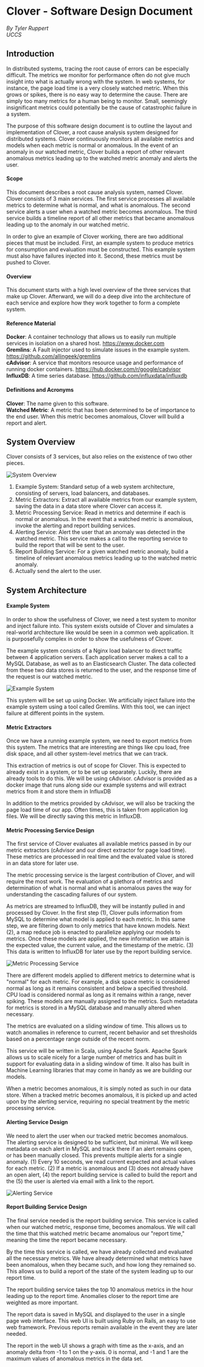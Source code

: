 Clover - Software Design Document
==========

*By Tyler Ruppert  
UCCS*

Introduction
----------
In distributed systems, tracing the root cause of errors can be especially difficult.  The metrics we monitor for performance often do not give much insight into what is actually wrong with the system.  In web systems, for instance, the page load time is a very closely watched metric.  When this grows or spikes, there is no easy way to determine the cause.  There are simply too many metrics for a human being to monitor.  Small, seemingly insignificant metrics could potentially be the cause of catastrophic failure in a system.

The purpose of this software design document is to outline the layout and implementation of Clover, a root cause analysis system designed for distributed systems.  Clover continuously monitors all available metrics and models when each metric is normal or anomalous.  In the event of an anomaly in our watched metric, Clover builds a report of other relevant anomalous metrics leading up to the watched metric anomaly and alerts the user.

#### Scope
This document describes a root cause analysis system, named Clover.  Clover consists of 3 main services.  The first service processes all available metrics to determine what is normal, and what is anomalous.  The second service alerts a user when a watched metric becomes anomalous.  The third service builds a timeline report of all other metrics that became anomalous leading up to the anomaly in our watched metric. 

In order to give an example of Clover working, there are two additional pieces that must be included.  First, an example system to produce metrics for consumption and evaluation must be constructed.  This example system must also have failures injected into it.  Second, these metrics must be pushed to Clover.

#### Overview
This document starts with a high level overview of the three services that make up Clover.  Afterward, we will do a deep dive into the architecture of each service and explore how they work together to form a complete system.

#### Reference Material
**Docker**: A container technology that allows us to easily run multiple services in isolation on a shared host.  https://www.docker.com  
**Gremlins**: A Fault injector used to simulate issues in the example system.  https://github.com/allingeek/gremlins  
**cAdvisor**: A service that monitors resource usage and performance of running docker containers.  https://hub.docker.com/r/google/cadvisor  
**InfluxDB**: A time series database.  https://github.com/influxdata/influxdb

#### Definitions and Acronyms
**Clover**: The name given to this software.  
**Watched Metric**: A metric that has been determined to be of importance to the end user.  When this metric becomes anomalous, Clover will build a report and alert.

System Overview
----------
Clover consists of 3 services, but also relies on the existence of two other pieces.

![System Overview](https://raw.githubusercontent.com/truppert/clover/master/system-overview.png)

1. Example System: Standard setup of a web system architecture, consisting of servers, load balancers, and databases.
2. Metric Extractors: Extract all available metrics from our example system, saving the data in a data store where Clover can access it.
3. Metric Processing Service: Read in metrics and determine if each is normal or anomalous.  In the event that a watched metric is anomalous, invoke the alerting and report building services.
4. Alerting Service: Alert the user that an anomaly was detected in the watched metric.  This service makes a call to the reporting service to build the report that will be sent to the user.
5. Report Building Service: For a given watched metric anomaly, build a timeline of relevant anomalous metrics leading up to the watched metric anomaly.
6. Actually send the alert to the user.

System Architecture
----------

#### Example System
In order to show the usefulness of Clover, we need a test system to monitor and inject failure into.  This system exists outside of Clover and simulates a real-world architecture like would be seen in a common web application.  It is purposefully complex in order to show the usefulness of Clover.

The example system consists of a Nginx load balancer to direct traffic between 4 application servers.  Each application server makes a call to a MySQL Database, as well as to an Elasticsearch Cluster.  The data collected from these two data stores is returned to the user, and the response time of the request is our watched metric.

![Example System](https://raw.githubusercontent.com/truppert/clover/master/example-system.png)

This system will be set up using Docker.  We artificially inject failure into the example system using a tool called Gremlins.  With this tool, we can inject failure at different points in the system.

#### Metric Extractors
Once we have a running example system, we need to export metrics from this system.  The metrics that are interesting are things like cpu load, free disk space, and all other system-level metrics that we can track.  

This extraction of metrics is out of scope for Clover.  This is expected to already exist in a system, or to be set up separately.  Luckily, there are already tools to do this.  We will be using cAdvisor.  cAdvisor is provided as a docker image that runs along side our example systems and will extract metrics from it and store them in InfluxDB

In addition to the metrics provided by cAdvisor, we will also be tracking the page load time of our app.  Often times, this is taken from application log files.  We will be directly saving this metric in InfluxDB.

#### Metric Processing Service Design
The first service of Clover evaluates all available metrics passed in by our metric extractors (cAdvisor and our direct extractor for page load time).  These metrics are processed in real time and the evaluated value is stored in an data store for later use.

The metric processing service is the largest contribution of Clover, and will require the most work.  The evaluation of a plethora of metrics and determination of what is normal and what is anomalous paves the way for understanding the cascading failures of our system.

As metrics are streamed to InfluxDB, they will be instantly pulled in and processed by Clover.  In the first step (1), Clover pulls information from MySQL to determine what model is applied to each metric.  In this same step, we are filtering down to only metrics that have known models.  Next (2), a map reduce job is enacted to parallelize applying our models to metrics.  Once these models are applied, the new information we attain is the expected value, the current value, and the timestamp of the metric.  (3) This data is written to InfluxDB for later use by the report building service.

![Metric Processing Service](https://raw.githubusercontent.com/truppert/clover/master/metrics-processing-service.png)

There are different models applied to different metrics to determine what is "normal" for each metric.  For example, a disk space metric is considered normal as long as it remains consistent and below a specified threshold.  CPU load is considered normal as long as it remains within a range, never spiking.  These models are manually assigned to the metrics.  Such metadata for metrics is stored in a MySQL database and manually altered when necessary.

The metrics are evaluated on a sliding window of time.  This allows us to watch anomalies in reference to current, recent behavior and set thresholds based on a percentage range outside of the recent norm.

This service will be written in Scala, using Apache Spark.  Apache Spark allows us to scale nicely for a large number of metrics and has built in support for evaluating data in a sliding window of time.  It also has built in Machine Learning libraries that may come in handy as we are building our models.

When a metric becomes anomalous, it is simply noted as such in our data store.  When a tracked metric becomes anomalous, it is picked up and acted upon by the alerting service, requiring no special treatment by the metric processing service.

#### Alerting Service Design

We need to alert the user when our tracked metric becomes anomalous. The alerting service is designed to be sufficient, but minimal.  We will keep metadata on each alert in MySQL and track there if an alert remains open, or has been manually closed.  This prevents multiple alerts for a single anomaly.  (1) Every 10 seconds, we read current expected and actual values for each metric.  (2) If a metric is anomalous and (3) does not already have an open alert, (4) the report building service is called to build the report and the (5) the user is alerted via email with a link to the report.

![Alerting Service](https://raw.githubusercontent.com/truppert/clover/master/alerting-service.png)

#### Report Building Service Design

The final service needed is the report building service.  This service is called when our watched metric, response time, becomes anomalous.  We will call the time that this watched metric became anomalous our "report time," meaning the time the report became necessary.

By the time this service is called, we have already collected and evaluated all the necessary metrics.  We have already determined what metrics have been anomalous, when they became such, and how long they remained so.  This allows us to build a report of the state of the system leading up to our report time.

The report building service takes the top 10 anomalous metrics in the hour leading up to the report time.  Anomalies closer to the report time are weighted as more important.

The report data is saved in MySQL and displayed to the user in a single page web interface.  This web UI is built using Ruby on Rails, an easy to use web framework.  Previous reports remain available in the event they are later needed.

The report in the web UI shows a graph with time as the x-axis, and an anomaly delta from -1 to 1 on the y-axis.  0 is normal, and -1 and 1 are the maximum values of anomalous metrics in the data set.
